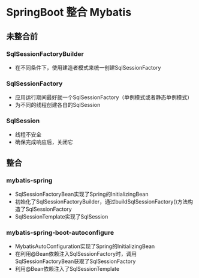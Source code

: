 # SpringBoot 整合 Mybatis

## 未整合前
### SqlSessionFactoryBuilder
- 在不同条件下，使用建造者模式来统一创建SqlSessionFactory
### SqlSessionFactory
- 应用运行期间最好就一个SqlSessionFactory（单例模式或者静态单例模式）
- 为不同的线程创建各自的SqlSession
### SqlSession
- 线程不安全
- 确保完成响应后，关闭它

## 整合
### mybatis-spring
- SqlSessionFactoryBean实现了Spring的InitializingBean
- 初始化了SqlSessionFactoryBuilder，通过buildSqlSessionFactory()方法构造了SqlSessionFactory
- SqlSessionTemplate实现了SqlSession
### mybatis-spring-boot-autoconfigure
- MybatisAutoConfiguration实现了Spring的InitializingBean
- 在利用@Bean依赖注入SqlSessionFactory时，调用SqlSessionFactoryBean获取了SqlSessionFactory
- 利用@Bean依赖注入了SqlSessionTemplate
